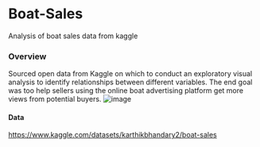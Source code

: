 # Boat-Sales
Analysis of boat sales data from kaggle

### Overview

Sourced open data from Kaggle on which to conduct an exploratory visual analysis to identify relationships between different variables. The end goal was too help sellers using the online boat advertising platform get more views from potential buyers. 
![image](https://user-images.githubusercontent.com/119560736/209034313-185a8671-39f9-4e69-aea9-648beb1649b9.png)

#### Data

https://www.kaggle.com/datasets/karthikbhandary2/boat-sales
